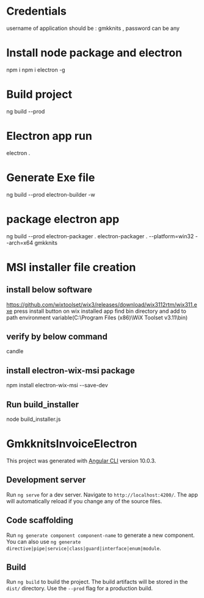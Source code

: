 # Credentials

username of application should be : gmkknits , password can be any 

# Install node package and electron
npm i
npm i electron -g

# Build project 
ng build --prod

# Electron app run
electron .

# Generate Exe file
ng build --prod
electron-builder -w

# package electron app
ng build --prod
electron-packager .
electron-packager . --platform=win32 --arch=x64 gmkknits

# MSI installer file creation
## install below software
  https://github.com/wixtoolset/wix3/releases/download/wix3112rtm/wix311.exe
  press install button on wix installed app
   find bin directory and add to path environment variable(C:\Program Files (x86)\WiX Toolset v3.11\bin)
## verify by below command
  candle
## install electron-wix-msi package
  npm install electron-wix-msi --save-dev
## Run build_installer
  node build_installer.js
  
  
# GmkknitsInvoiceElectron

This project was generated with [Angular CLI](https://github.com/angular/angular-cli) version 10.0.3.

## Development server

Run `ng serve` for a dev server. Navigate to `http://localhost:4200/`. The app will automatically reload if you change any of the source files.

## Code scaffolding

Run `ng generate component component-name` to generate a new component. You can also use `ng generate directive|pipe|service|class|guard|interface|enum|module`.

## Build

Run `ng build` to build the project. The build artifacts will be stored in the `dist/` directory. Use the `--prod` flag for a production build.


